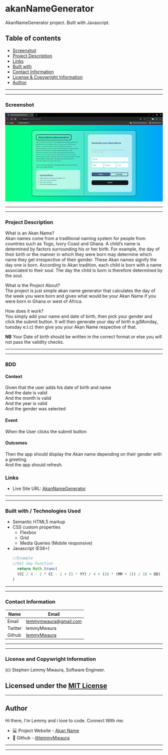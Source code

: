 # akanNameGenerator
AkanNameGenerator project. Built with Javascript.

## Table of contents
  - [Screenshot](#screenshot)
  - [Project Description](#Project-description) 
  - [Links](#links)
  - [Built with](#built-with)
  - [Contact Information](#contact-information)
  - [License & Copywright Information](#License-and-Copywright-Information)
  - [Author](#author)

---
___

### Screenshot
![Website](./Images/Website.png)
___
---
### Project Description

What is an Akan Name?\
Akan names come from a traditional naming system for people from countries such as Togo, Ivory Coast and Ghana. A child’s name is determined by factors surrounding his or her birth. For example, the day of their birth or the manner in which they were born may determine which name they get irrespective of their gender. These Akan names signify the day one is born. According to Akan tradition, each child is born with a name associated to their soul. The day the child is born is therefore determined by the soul.

What is the Project About?\
The project is just simple akan name generator that calculates the day of the week you were born and gives what would be your Akan Name if you were born in Ghana or west of Africa.

How does it work?\
You simply add your name and date of birth, then pick your gender and click the submit button. It will then generate your day of birth e.g(Monday, tuesday e.t.c) then give you your Akan Name respective of that.

**NB** Your Date of birth should be written in the correct format or else you will not pass the validity checks.

---
___

### BDD
 #### Context
   Given that the user adds his date of birth and name\
      And the date is valid\
      And the month is valid\
      And the year is valid\
      And the gender was selected
 #### Event
  When the User clicks the submit button
#### Outcomes
  Then the app should display the Akan name depending on their gender with a greeting.\
  And the app should refresh.
### Links

- Live Site URL: [AkanNameGenerator](https://lemmymwaura.github.io/akanNameProject/)

---
___
### Built with / Technologies Used

- Semantic HTML5 markup
- CSS custom properties
  - Flexbox
  - Grid
  - Media Queries (Mobile responsive)
- Javascript (ES6+)
  ```javascript
  //Example
  //Get day Function
    return Math.trunc(
    (CC / 4 - 2 * CC - 1 + (5 * YY) / 4 + (26 * (MM + 1)) / 10 + DD) % 7
  )
  ```
---
___
### Contact Information

| Name   | Email               |
|--------|---------------------|
| Email  | lemmymwaura@gmail.com |
| Twitter| lemmyMwaura |
| Github | [lemmyMwaura](https://github.com/LemmyMwaura) |
---
___
### License and Copywright Information
(c) Stephen Lemmy Mwaura, Software Engineer.

Licensed under the [MIT License](LISENCE)
---
___
## Author 
Hi there, I'm Lemmy and i love to code. Connect With me:

- 💻 Project Website - [Akan Name](https://lemmymwaura.github.io/akanNameProject/)
- 🎱 Github - [@lemmyMwaura](https://github.com/LemmyMwaura)

---
___